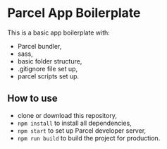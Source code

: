 # Parcel App Boilerplate

This is a basic app boilerplate with:

- Parcel bundler,
- sass,
- basic folder structure,
- .gitignore file set up,
- parcel scripts set up.

## How to use

- clone or download this repository,
- `npm install` to install all dependencies,
- `npm start` to set up Parcel developer server,
- `npm run build` to build the project for production.
